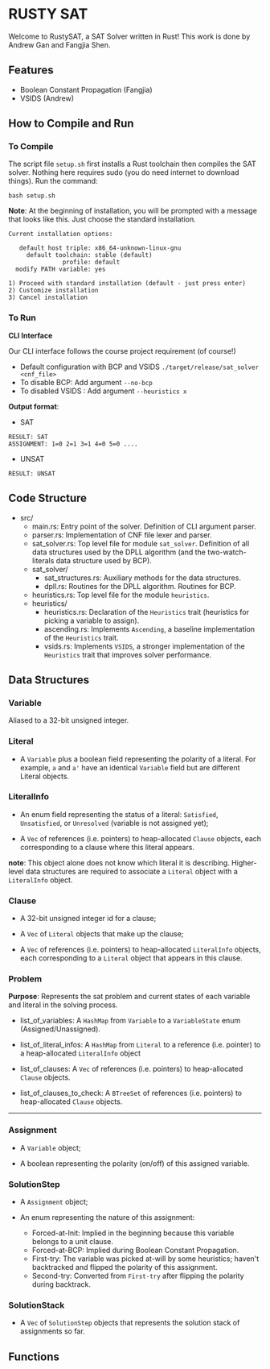# RUSTY SAT
Welcome to RustySAT, a SAT Solver written in Rust! This work is done by Andrew
Gan and Fangjia Shen. 

## Features
- Boolean Constant Propagation (Fangjia)
- VSIDS (Andrew)

## How to Compile and Run

### To Compile
The script file `setup.sh` first installs a Rust toolchain then compiles the
SAT solver. Nothing here requires sudo (you do need internet to download things). Run the command:
```
bash setup.sh
```

**Note**: At the beginning of installation, you will be
prompted with a message that looks like this. Just choose the standard
installation. 
```
Current installation options:

   default host triple: x86_64-unknown-linux-gnu
     default toolchain: stable (default)
               profile: default
  modify PATH variable: yes

1) Proceed with standard installation (default - just press enter)
2) Customize installation
3) Cancel installation
```

### To Run
**CLI Interface**

Our CLI interface follows the course project requirement (of course!)

- Default configuration with BCP and VSIDS `./target/release/sat_solver <cnf_file>` 
- To disable BCP: Add argument `--no-bcp` 
- To disabled VSIDS : Add argument `--heuristics x`


**Output format**:
- SAT
```
RESULT: SAT
ASSIGNMENT: 1=0 2=1 3=1 4=0 5=0 ....
```

- UNSAT
```
RESULT: UNSAT
```

## Code Structure
- src/
  - main.rs: Entry point of the solver. Definition of CLI argument parser.
  - parser.rs: Implementation of CNF file lexer and parser.
  - sat_solver.rs: Top level file for module `sat_solver`. Definition of all
    data structures used by the DPLL algorithm (and the two-watch-literals
    data structure used by BCP).
  - sat_solver/
    - sat_structures.rs: Auxiliary methods for the 
      data structures. 
    - dpll.rs: Routines for the DPLL algorithm. Routines for BCP. 
  - heuristics.rs: Top level file for the module `heuristics`. 
  - heuristics/
    - heuristics.rs: Declaration of the `Heuristics` trait (heuristics for picking a variable to assign). 
    - ascending.rs: Implements `Ascending`, a baseline implementation of the
      `Heuristics` trait. 
    - vsids.rs: Implements `VSIDS`, a stronger implementation of the `Heuristics`
      trait that improves solver performance. 

## Data Structures 

### Variable
Aliased to a 32-bit unsigned integer. 

### Literal
- A `Variable` plus a boolean field representing the polarity of a literal. For example, `a`
and `a'` have an identical `Variable` field but are different Literal objects. 

### LiteralInfo
- An enum field representing the status of a literal: `Satisfied`, `Unsatisfied`, or
`Unresolved` (variable is not assigned yet);

- A `Vec` of  references (i.e. pointers) to heap-allocated `Clause` objects,
  each corresponding to a clause where
this literal appears. 

**note**: This object alone does not know which literal it is describing.
Higher-level data structures are required to associate a `Literal` object with
a `LiteralInfo` object.   

### Clause
- A 32-bit unsigned integer id for a clause;

- A `Vec` of `Literal`
objects that make up the clause;

- A `Vec` of references (i.e. pointers) to
heap-allocated `LiteralInfo` objects, each corresponding to a `Literal` object
that appears in this clause. 

### Problem
**Purpose**: Represents the sat problem and current states of each variable and
literal in the solving process.

- list_of_variables: A `HashMap` from `Variable` to a `VariableState` enum (Assigned/Unassigned).

- list_of_literal_infos: A `HashMap` from `Literal` to a reference (i.e. pointer)
to a heap-allocated `LiteralInfo` object

- list_of_clauses: A `Vec` of references (i.e. pointers) to heap-allocated
`Clause` objects. 

- list_of_clauses_to_check: A `BTreeSet` of references (i.e. pointers) to heap-allocated
`Clause` objects. 

---

### Assignment
- A `Variable` object;

- A boolean representing the polarity (on/off) of this assigned variable.

### SolutionStep
- A `Assignment` object;

- An enum representing the nature of this assignment:
  - Forced-at-Init: Implied in the beginning because this variable belongs to
    a unit clause.
  - Forced-at-BCP: Implied during Boolean Constant Propagation.
  - First-try: The variable was picked at-will by some heuristics; haven't
    backtracked and flipped the polarity of this assignment.
  - Second-try: Converted from `First-try` after flipping the polarity during
    backtrack. 

### SolutionStack
- A `Vec` of `SolutionStep` objects that represents the solution stack of
assignments so far. 

## Functions